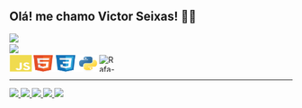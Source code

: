 ## Olá! me chamo Victor Seixas! 👨‍💻

<div>
  <a href="#">
    <div>
      <img height="auto" src="https://github-readme-stats.vercel.app/api?username=Victors3ixas&show_icons=true&theme=default&include_all_commits=true&count_private=true"/>
    </div>
    <div>
      <img height="auto" src="https://github-readme-stats.vercel.app/api/top-langs/?username=Victors3ixas&layout=demo&langs_count=5"/>
    </div>
   </a>
</div>

<div style="display: flex; flex-direction: row;"><br>
  <img align="center" alt="Rafa-Js" height="30" width="40" src="https://raw.githubusercontent.com/devicons/devicon/master/icons/javascript/javascript-plain.svg">
  <img align="center" alt="Rafa-HTML" height="30" width="40" src="https://raw.githubusercontent.com/devicons/devicon/master/icons/html5/html5-original.svg">
  <img align="center" alt="Rafa-CSS" height="30" width="40" src="https://raw.githubusercontent.com/devicons/devicon/master/icons/css3/css3-original.svg">
  <img align="center" alt="Rafa-Python" height="30" width="40" src="https://raw.githubusercontent.com/devicons/devicon/master/icons/python/python-original.svg">
  <img align="center" alt="Rafa-Python" height="30" width="30" src="https://iconarchive.com/download/i98223/dakirby309/simply-styled/Blender.ico">
</div>

<hr>
 
<div> 
 <a href="https://discord.gg/lisarb" target="_blank">
   <img src="https://img.shields.io/badge/Discord-7289DA?style=for-the-badge&logo=discord&logoColor=white" target="_blank">
 </a>  
  <a href="https://www.instagram.com/victors3ixas" target="_blank">
    <img src="https://img.shields.io/badge/-Instagram-%23E4405F?style=for-the-badge&logo=instagram&logoColor=white" target="_blank">
  </a>
  <a href = "mailto:victors3ixas@gmail.com">
    <img src="https://img.shields.io/badge/-Gmail-%23333?style=for-the-badge&logo=gmail&logoColor=white" target="_blank">
  </a>
  <a href="#" target="_blank">
    <img src="https://img.shields.io/badge/WhatsApp-25D366?style=for-the-badge&logo=whatsapp&logoColor=white" target="_blank">
  </a> 
  <a href="https://www.facebook.com/profile.php?id=100017209957772" target="_blank">
    <img src="https://img.shields.io/badge/Facebook-1877F2?style=for-the-badge&logo=facebook&logoColor=white" target="_blank">
  </a>
</div>
